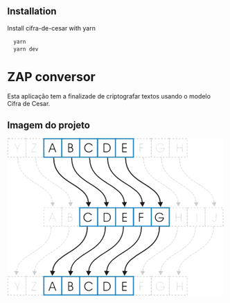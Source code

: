 ## Installation

Install cifra-de-cesar with yarn

```bash
  yarn
  yarn dev
```

# ZAP conversor

Esta aplicação tem a finalizade de criptografar textos usando o modelo Cifra de Cesar.

## Imagem do projeto

![App Screenshot](https://raw.githubusercontent.com/caiousper2011/cifra-de-cesar/master/assets/cifra-de-cesar.png)
